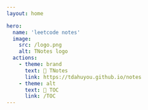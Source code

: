 ```yaml
---
layout: home

hero:
  name: 'leetcode notes'
  image:
    src: /logo.png
    alt: TNotes logo
  actions:
    - theme: brand
      text: 📒 TNotes
      link: https://tdahuyou.github.io/notes
    - theme: alt
      text: 👀 TOC
      link: /TOC
---
```

